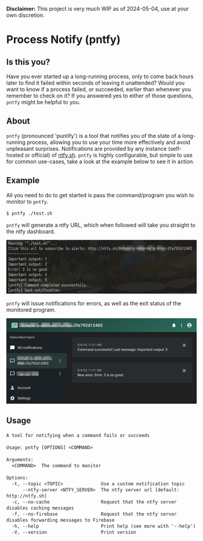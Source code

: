 **Disclaimer:** This project is very much WIP as of 2024-05-04, use at your own discretion.

# Process Notify (pntfy)

## Is this you?

Have you ever started up a long-running process, only to come back hours later to find it failed within seconds of leaving it unattended? Would you want to know if a process failed, or succeeded, earlier than whenever you remember to check on it? If you answered yes to either of those questions, `pntfy` might be helpful to you.

## About

`pntfy` (pronounced 'puntify') is a tool that notifies you of the state of a long-running process, allowing you to use your time more effectively and avoid unpleasant surprises. Notifications are provided by any instance (self-hosted or official) of [ntfy.sh](https://ntfy.sh). `pntfy` is highly configurable, but simple to use for common use-cases, take a look at the example below to see it in action.

## Example

All you need to do to get started is pass the command/program you wish to monitor to `pntfy`.

``` txt
$ pntfy ./test.sh
```

`pntfy` will generate a ntfy URL, which when followed will take you straight to the ntfy dashboard.

![Terminal output](/assets/2024-05-04-example-1.png)

`pntfy` will issue notifications for errors, as well as the exit status of the monitored program.

![Ntfy.sh dashboard](/assets/2024-05-04-example-2.png)

## Usage

```
A tool for notifying when a command fails or succeeds

Usage: pntfy [OPTIONS] <COMMAND>

Arguments:
  <COMMAND>  The command to monitor

Options:
  -t, --topic <TOPIC>              Use a custom notification topic
      --ntfy-server <NTFY_SERVER>  The ntfy server url [default: http://ntfy.sh]
  -c, --no-cache                   Request that the ntfy server disables caching messages
  -f, --no-firebase                Request that the ntfy server disables forwarding messages to Firebase
  -h, --help                       Print help (see more with '--help')
  -V, --version                    Print version
```
